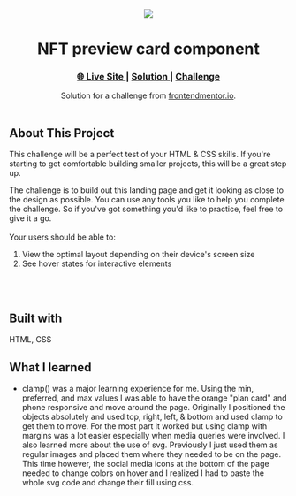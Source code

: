 <div align="center"><img src="/assets/equalizerSite.gif"></img></div>
<h1 align="center">NFT preview card component</h1>

<div align="center">
  <h3>
    <a href="https://waynetasaki.github.io/equalizerLandingPage/">🌐 Live Site </a>  |  
    <a href="https://www.frontendmentor.io/solutions/equalizer-landing-page-responsive-design-flexbox-css-clamp-uLSRKjJ3B"> Solution </a> | 
    <a href="https://www.frontendmentor.io/challenges/equalizer-landing-page-7VJ4gp3DE"> Challenge </a> 
  </h3>
</div>
<div align="center">
   Solution for a challenge from  <a href="https://www.frontendmentor.io/" target="_blank">frontendmentor.io</a>.
</div>
<br>

## About This Project

<p>This challenge will be a perfect test of your HTML & CSS skills. If you're starting to get comfortable building smaller projects, this will be a great step up.


The challenge is to build out this landing page and get it looking as close to the design as possible.
You can use any tools you like to help you complete the challenge. So if you've got something you'd like to practice, feel free to give it a go.
<br>
<br>
Your users should be able to:
1. View the optimal layout depending on their device's screen size
2. See hover states for interactive elements</p>
<br>
<br>




## Built with

<p>HTML, CSS</p>

## What I learned
- clamp() was a major learning experience for me. Using the min, preferred, and max values I was able to have the orange "plan card" and phone responsive and move around the page. Originally I positioned the objects absolutely and used top, right, left, & bottom and used clamp to get them to move. For the most part it worked but using clamp with margins was a lot easier especially when media queries were involved. I also learned more about the use of svg. Previously I just used them as regular images and placed them where they needed to be on the page. This time however, the social media icons at the bottom of the page needed to change colors on hover and I realized I had to paste the whole svg code and change their fill using css.
